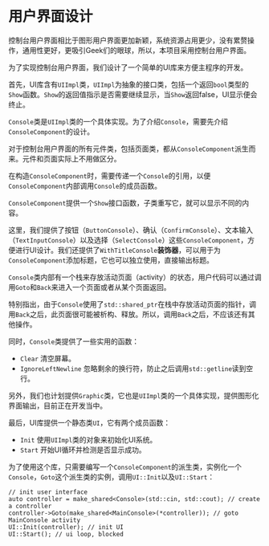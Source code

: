 # 用户界面设计

控制台用户界面相比于图形用户界面更加新颖，系统资源占用更少，没有累赘操作，通用性更好，更吸引Geek们的眼球，所以，本项目采用控制台用户界面。

为了实现控制台用户界面，我们设计了一个简单的UI库来方便主程序的开发。

首先，UI库含有`UIImpl`类，`UIImpl`为抽象的接口类，包括一个返回`bool`类型的`Show`函数。`Show`的返回值指示是否需要继续显示，当`Show`返回false，UI显示便会终止。

`Console`类是`UIImpl`类的一个具体实现。为了介绍`Console`，需要先介绍`ConsoleComponent`的设计。

对于控制台用户界面的所有元件类，包括页面类，都从`ConsoleComponent`派生而来。元件和页面实际上不用做区分。

在构造`ConsoleComponent`时，需要传递一个`Console`的引用，以便`ConsoleComponent`内部调用`Console`的成员函数。

`ConsoleComponent`提供一个`Show`接口函数，子类重写它，就可以显示不同的内容。

这里，我们提供了按钮（`ButtonConsole`）、确认（`ConfirmConsole`）、文本输入（`TextInputConsole`）以及选择（`SelectConsole`）这些`ConsoleComponent`，方便进行UI设计。我们还提供了`WithTitleConsole`**装饰器**，可以用于为`ConsoleComponent`添加标题，它也可以独立使用，直接输出标题。

`Console`类内部有一个栈来存放活动页面（activity）的状态，用户代码可以通过调用`Goto`和`Back`来进入一个页面或者从某个页面返回。

特别指出，由于`Console`使用了`std::shared_ptr`在栈中存放活动页面的指针，调用`Back`之后，此页面很可能被析构、释放。所以，调用`Back`之后，不应该还有其他操作。

同时，`Console`类提供了一些实用的函数：

- `Clear` 清空屏幕。
- `IgnoreLeftNewline` 忽略剩余的换行符，防止之后调用`std::getline`读到空行。

另外，我们也计划提供`Graphic`类，它也是`UIImpl`类的一个具体实现，提供图形化界面输出，目前正在开发当中。

最后，UI库提供一个静态类`UI`，它有两个成员函数：

- `Init` 使用`UIImpl`类的对象来初始化UI系统。
- `Start` 开始UI循环并检测是否显示成功。

为了使用这个库，只需要编写一个`ConsoleComponent`的派生类，实例化一个`Console`，`Goto`这个派生类的实例，调用`UI::Init`以及`UI::Start`：

```
// init user interface
auto controller = make_shared<Console>(std::cin, std::cout); // create a controller
controller->Goto(make_shared<MainConsole>(*controller)); // goto MainConsole activity
UI::Init(controller); // init UI
UI::Start(); // ui loop, blocked
```


